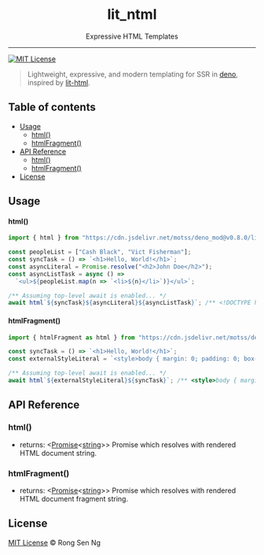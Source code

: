 <div align="center" style="text-align: center;">
  <h1 style="border-bottom: none;">lit_ntml</h1>

  <p>Expressive HTML Templates</p>
</div>

<hr />

[![MIT License][mit-license-badge]][mit-license-url]

> Lightweight, expressive, and modern templating for SSR in [deno], inspired by [lit-html].

## Table of contents <!-- omit in toc -->

- [Usage](#Usage)
  - [html()](#html)
  - [htmlFragment()](#htmlFragment)
- [API Reference](#API-Reference)
  - [html()](#html-1)
  - [htmlFragment()](#htmlFragment-1)
- [License](#License)

## Usage

#### html()

```ts
import { html } from "https://cdn.jsdelivr.net/motss/deno_mod@v0.8.0/lit_ntml/mod.ts";

const peopleList = ["Cash Black", "Vict Fisherman"];
const syncTask = () => `<h1>Hello, World!</h1>`;
const asyncLiteral = Promise.resolve("<h2>John Doe</h2>");
const asyncListTask = async () =>
  `<ul>${peopleList.map(n => `<li>${n}</li>`)}</ul>`;

/** Assuming top-level await is enabled... */
await html`${syncTask}${asyncLiteral}${asyncListTask}`; /** <!DOCTYPE html><html><head></head><body><h1>Hello, World!</h1><h2>John Doe</h2><ul><li>Cash Black</li><li>Vict Fisherman</li></ul></body></html> */
```

#### htmlFragment()

```ts
import { htmlFragment as html } from "https://cdn.jsdelivr.net/motss/deno_mod@v0.8.0/lit_ntml/mod.ts";

const syncTask = () => `<h1>Hello, World!</h1>`;
const externalStyleLiteral = `<style>body { margin: 0; padding: 0; box-sizing: border-box; }</style>`;

/** Assuming top-level await is enabled... */
await html`${externalStyleLiteral}${syncTask}`; /** <style>body { margin: 0; padding: 0; box-sizing: border-box; }</style><h1>Hello, World!</h1> */
```

## API Reference

### html()

- returns: <[Promise][promise-mdn-url]&lt;[string][string-mdn-url]&gt;> Promise which resolves with rendered HTML document string.

### htmlFragment()

- returns: <[Promise][promise-mdn-url]&lt;[string][string-mdn-url]&gt;> Promise which resolves with rendered HTML document fragment string.

## License

[MIT License](http://motss.mit-license.org/) © Rong Sen Ng

<!-- References -->

[deno]: https://github.com/denoland/deno
[lit-html]: https://github.com/PolymerLabs/lit-html

<!-- MDN -->

[boolean-mdn-url]: https://developer.mozilla.org/en-US/docs/Web/JavaScript/Reference/Global_Objects/Boolean
[date-mdn-url]: https://developer.mozilla.org/en-US/docs/Web/JavaScript/Reference/Global_Objects/Date
[function-mdn-url]: https://developer.mozilla.org/en-US/docs/Web/JavaScript/Reference/Global_Objects/Function
[html-style-element-mdn-url]: https://developer.mozilla.org/en-US/docs/Web/API/HTMLStyleElement
[map-mdn-url]: https://developer.mozilla.org/en-US/docs/Web/JavaScript/Reference/Global_Objects/Map
[number-mdn-url]: https://developer.mozilla.org/en-US/docs/Web/JavaScript/Reference/Global_Objects/Number
[object-mdn-url]: https://developer.mozilla.org/en-US/docs/Web/JavaScript/Reference/Global_Objects/Object
[promise-mdn-url]: https://developer.mozilla.org/en-US/docs/Web/JavaScript/Reference/Global_Objects/Promise
[reg-exp-mdn-url]: https://developer.mozilla.org/en-US/docs/Web/JavaScript/Reference/Global_Objects/RegExp
[string-mdn-url]: https://developer.mozilla.org/en-US/docs/Web/JavaScript/Reference/Global_Objects/String

<!-- Badges -->

[mit-license-badge]: https://flat.badgen.net/badge/license/MIT/blue

<!-- Links -->

[mit-license-url]: https://github.com/motss/deno_mod/blob/master/LICENSE

